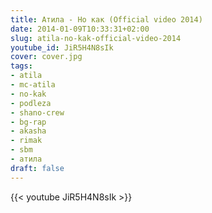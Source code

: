 ```yaml
---
title: Атила - Но как (Official video 2014)
date: 2014-01-09T10:33:31+02:00
slug: atila-no-kak-official-video-2014
youtube_id: JiR5H4N8sIk
cover: cover.jpg
tags:
- atila
- mc-atila
- no-kak
- podleza
- shano-crew
- bg-rap
- akasha
- rimak
- sbm
- атила
draft: false
---
```


{{< youtube JiR5H4N8sIk >}}
